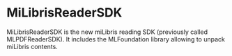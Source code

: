 # MiLibrisReaderSDK

MiLibrisReaderSDK is the new miLibris reading SDK (previously called MLPDFReaderSDK). It includes the MLFoundation library allowing to unpack miLibris contents.
